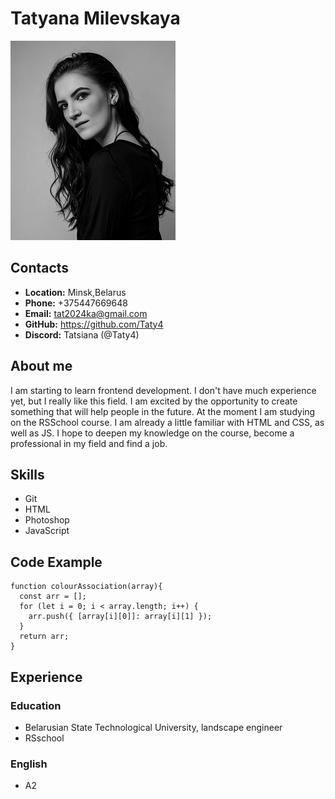# **Tatyana Milevskaya**

![myphoto](myphoto.jpg)

## **Contacts**

- **Location:** Minsk,Belarus
- **Phone:** +375447669648
- **Email:** <tat2024ka@gmail.com>
- **GitHub:** <https://github.com/Taty4>
- **Discord:** Tatsiana (@Taty4)

## **About me**

I am starting to learn frontend development. I don't have much experience yet, but I really like this field. I am excited by the opportunity to create something that will help people in the future.
At the moment I am studying on the RSSchool course.
I am already a little familiar with HTML and CSS, as well as JS. I hope to deepen my knowledge on the course, become a professional in my field and find a job.

## **Skills**

- Git
- HTML
- Photoshop
- JavaScript

## **Code Example**

```
function colourAssociation(array){
  const arr = [];
  for (let i = 0; i < array.length; i++) {
    arr.push({ [array[i][0]]: array[i][1] });
  }
  return arr;
}
```

## **Experience**

### **Education**

- Belarusian State Technological University, landscape engineer
- RSschool

### **English**

- A2
